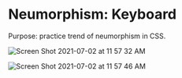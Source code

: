 # Neumorphism: Keyboard

Purpose: practice trend of neumorphism in CSS.

![Screen Shot 2021-07-02 at 11 57 32 AM](https://user-images.githubusercontent.com/28637810/124300774-e90e3b00-db2c-11eb-861d-24f78a276ac8.png)

![Screen Shot 2021-07-02 at 11 57 46 AM](https://user-images.githubusercontent.com/28637810/124300788-eca1c200-db2c-11eb-9df0-91e59f781b03.png)

